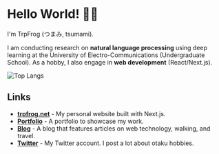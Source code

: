 # Hello World! 🎺🐸

I'm TrpFrog (つまみ, tsumami).

I am conducting research on **natural language processing** using deep learning at the University of Electro-Communications
(Undergraduate School). As a hobby, I also engage in **web development** (React/Next.js).

![Top Langs](https://github-readme-stats.vercel.app/api/top-langs/?username=TrpFrog&layout=compact)

<!--
**TrpFrog/trpfrog** is a ✨ _special_ ✨ repository because its `README.md` (this file) appears on your GitHub profile.

Here are some ideas to get you started:

- 🔭 I’m currently working on ...
- 🌱 I’m currently learning ...
- 👯 I’m looking to collaborate on ...
- 🤔 I’m looking for help with ...
- 💬 Ask me about ...
- 📫 How to reach me: ...
- 😄 Pronouns: ...
- ⚡ Fun fact: ...
-->

## Links

- [**trpfrog.net**](https://trpfrog.net) - My personal website built with Next.js.
- [**Portfolio**](https://trpfrog.net/works) - A portfolio to showcase my work.
- [**Blog**](https://trpfrog.net/blog) - A blog that features articles on web technology, walking, and travel.
- [**Twitter**](https://twitter.com/trpfrog) - My Twitter account. I post a lot about otaku hobbies.


